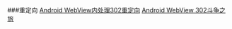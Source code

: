 ###重定向
[Android WebView内处理302重定向](http://qbeenslee.com/article/android-webview-302-redirect/)
[Android WebView 302斗争之旅](https://www.zhihu.com/question/20794046)
